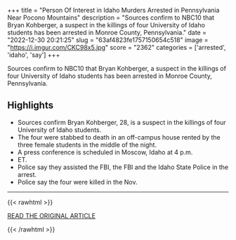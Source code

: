 +++
title = "Person Of Interest in Idaho Murders Arrested in Pennsylvania Near Pocono Mountains"
description = "Sources confirm to NBC10 that Bryan Kohberger, a suspect in the killings of four University of Idaho students has been arrested in Monroe County, Pennsylvania."
date = "2022-12-30 20:21:25"
slug = "63af4823fe1757150654c518"
image = "https://i.imgur.com/CKC98x5.jpg"
score = "2362"
categories = ['arrested', 'idaho', 'say']
+++

Sources confirm to NBC10 that Bryan Kohberger, a suspect in the killings of four University of Idaho students has been arrested in Monroe County, Pennsylvania.

## Highlights

- Sources confirm Bryan Kohberger, 28, is a suspect in the killings of four University of Idaho students.
- The four were stabbed to death in an off-campus house rented by the three female students in the middle of the night.
- A press conference is scheduled in Moscow, Idaho at 4 p.m.
- ET.
- Police say they assisted the FBI, the FBI and the Idaho State Police in the arrest.
- Police say the four were killed in the Nov.

---

{{< rawhtml >}}
  <p class="article-category">
    <a target="_blank" href="https://www.nbcphiladelphia.com/news/person-of-interest-in-idaho-murders-arrested-in-pennsylvania-near-pocono-mountains/3461640/">READ THE ORIGINAL ARTICLE</a>
  </p>
{{< /rawhtml >}}
